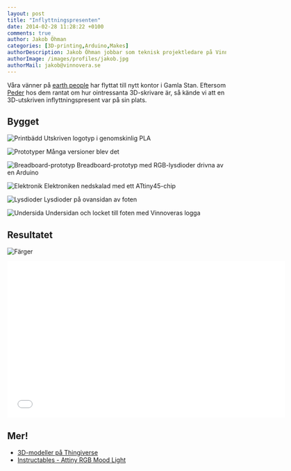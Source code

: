 ```yaml
---
layout: post
title: "Inflyttningspresenten"
date: 2014-02-28 11:28:22 +0100
comments: true
author: Jakob Öhman
categories: [3D-printing,Arduino,Makes]
authorDescription: Jakob Öhman jobbar som teknisk projektledare på Vinnovera.
authorImage: /images/profiles/jakob.jpg
authorMail: jakob@vinnovera.se
---
```


Våra vänner på [earth people](http://earthpeople.se/) har flyttat till nytt kontor i Gamla Stan. Eftersom [Peder](https://twitter.com/fjallstrom) hos dem rantat om hur ointressanta 3D-skrivare är, så kände vi att en 3D-utskriven inflyttningspresent var på sin plats.
<!--more-->
## Bygget
![Printbädd](/images/content/posts/inflyttningspresent-till-earth-people/bed.jpg)
Utskriven logotyp i genomskinlig PLA

![Prototyper](/images/content/posts/inflyttningspresent-till-earth-people/prototyper.jpg)
Många versioner blev det

![Breadboard-prototyp](/images/content/posts/inflyttningspresent-till-earth-people/breadboard.jpg)
Breadboard-prototyp med RGB-lysdioder drivna av en Arduino

![Elektronik](/images/content/posts/inflyttningspresent-till-earth-people/elektronik.jpg)
Elektroniken nedskalad med ett ATtiny45-chip

![Lysdioder](/images/content/posts/inflyttningspresent-till-earth-people/lysdioder.jpg)
Lysdioder på ovansidan av foten

![Undersida](/images/content/posts/inflyttningspresent-till-earth-people/undersida.jpg)
Undersidan och locket till foten med Vinnoveras logga

## Resultatet
![Färger](/images/content/posts/inflyttningspresent-till-earth-people/farger.jpg)
<div class="video youtube">
	<iframe width="640" height="360" src="//www.youtube.com/embed/L3gmu9un4Ic?rel=0&autohide=1&modestbranding=1&rel=0&showinfo=0" frameborder="0" allowfullscreen></iframe>
</div>

## Mer!
* [3D-modeller på Thingiverse](http://www.thingiverse.com/thing:260050)
* [Instructables - Attiny RGB Mood Light](http://www.instructables.com/id/Attiny-RGB-Mood-Light/?ALLSTEPS)
